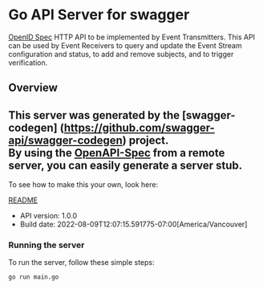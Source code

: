 # Go API Server for swagger

[OpenID Spec](https://openid.net/specs/openid-sse-framework-1_0.html#management)  HTTP API to be implemented by Event Transmitters. This API can be used by Event Receivers to query and update the Event Stream configuration and status, to add and remove subjects, and to trigger verification. 

## Overview
This server was generated by the [swagger-codegen]
(https://github.com/swagger-api/swagger-codegen) project.  
By using the [OpenAPI-Spec](https://github.com/OAI/OpenAPI-Specification) from a remote server, you can easily generate a server stub.  
-

To see how to make this your own, look here:

[README](https://github.com/swagger-api/swagger-codegen/blob/master/README.md)

- API version: 1.0.0
- Build date: 2022-08-09T12:07:15.591775-07:00[America/Vancouver]


### Running the server
To run the server, follow these simple steps:

```
go run main.go
```

